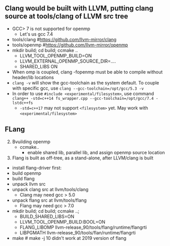 ## Clang would be  built with LLVM, putting clang source at tools/clang of LLVM src tree
- GCC> 7 is not supported for openmp
  - Let's us gcc 7.4
- tools/clang #https://github.com/llvm-mirror/clang
- tools/openmp #https://github.com/llvm-mirror/openmp
- mkdir build; cd build; ccmake ..
  - LLVM_TOOL_OPENMP_BUILD=ON
  - LLVM_EXTERNAL_OPENMP_SOURCE_DIR=....
  - SHARED_LIBS ON
- When omp is coupled, clang -fopenmp must be able to compile without header/lib locations
- `clang -v` will show the gcc-toolchain as the system default. To couple with specific gcc, use `clang --gcc-toolchain=/opt/gcc/5.3 -v`
- In order to use `#include <experimental/filesystem>`, use command `clang++ -std=c++14 fs_wrapper.cpp --gcc-toolchain=/opt/gcc/7.4 -lstdc++fs`
	- `-std=c++17` may not support `<filesystem>` yet. May work with `<experimental/filesystem>`


## FLang  
  
2. Bvuilding openmp
	- ccmake..
		- enable shared lib, parallel lib, and assign openmp source location
2. Flang is built as off-tree, as a stand-alone, after LLVM/clang is built
- install flang-driver first: 
- build openmp 
- build flang
- unpack llvm src
- unpack clang src at llvm/tools/clang
  - Clang may need gcc > 5.0
- unpack flang src at llvm/tools/flang
  - Flang may need gcc > 7.0
- mkdir build; cd build; ccmake ..;
  - BUILD_SHARED_LIBS=ON
  - LLVM_TOOL_OPENMP_BUILD:BOOL=ON
  - FLANG_LIBOMP               	llvm-release_90/tools/flang/runtime/flangrti
  - LIBPGMATH                   llvm-release_90/tools/flan/runtime/flangrti
- make # make -j 10 didn't work at 2019 version of flang
